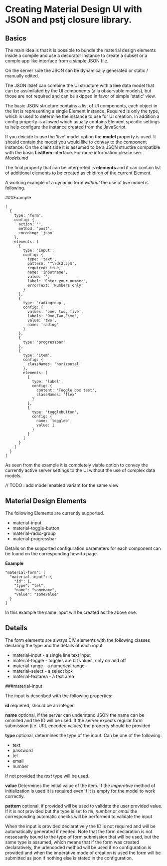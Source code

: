 Creating Material Design UI with JSON and pstj closure library.
===

Basics
---

The main idea is that it is possible to bundle the
material design elements inside a compile and use a decorator instance to create
a subset or a comple app like interface from a simple JSON file.

On the server side the JSON can be dynamically generated or static / manually
edited.

The JSON itslef can combine the UI structure with a **live** data model that can
be assimilated by the UI components (a la observable models), but those are not
required and can be skipped in favor of simple 'static' view.

The basic JSON structure contains a list of UI components, each object in the
list is representing a single Element instance. Required is only the type, which is
used to determine the instance to use for UI creation. In addition a config
property is allowed which usually contains Element specific settings to help
configure the instance created from the JavaScript.

If you deicide to use the 'live' model option the **model** property is used.
It should contain the model you would like to convay to the component instance.
On the client side it is assumed to be a JSON structire compatible with the
basic **ListItem** interface. For more information please see *Models.md*

The final property that can be interpreted is **elements** and it can contain
list of additional elements to be created as chidlren of the current Element.

A working example of a dynamic form *without* the use of live model is following.

###Example

```
[
  {
    type: 'form',
    config: {
      action: '',
      method: 'post',
      encoding: 'json'
    },
    elements: [
      {
        type: 'input',
        config: {
          type: 'text',
          pattern: '^\\d{2,5}$',
          required: true,
          name: 'inputname',
          value: '',
          label: 'Enter your number',
          errorText: 'Numbers only'
        }
      },
      {
        type: 'radiogroup',
        config: {
          values: 'one, two, five',
          labels: 'One,Two,Five',
          value: 'two',
          name: 'radiog'
        }
      },
      {
        type: 'progressbar'
      },
      {
        type: 'item',
        config: {
          classNames: 'horizontal'
        },
        elements: [
          {
            type: 'label',
            config: {
              content: 'Toggle box test',
              classNames: 'flex'
            }
          },
          {
            type: 'togglebutton',
            config: {
              name: 'toggleb',
              value: 1
            }
          }
        ]
      }
    ]
  }
]
```

As seen from the example it is completely viable option to convey the currently
active server settings to the UI without the use of complex data models.

// TODO : add model enabled variant for the same view

Material Design Elements
---

The following Elements are currently supported.

- material-input
- material-toggle-button
- material-radio-group
- material-progressbar

Details on the supported configuration parameters for each component can be
found on the corresponding how-to page.


**Example**
```
"material-form": [
  "material-input": {
    "id": 1,
    "type": "tel",
    "name": "somename",
    "value": "somevalue"
  }
]
```

In this example the same input will be created as the above one.


Details
---
The form elements are always DIV elements with the following classes
declaring the type and the details of each input:

- material-input - a single line text input
- material-toggle - toggles are bit values, only on and off
- material-range - a numerical range
- material-select - a select box
- material-textarea - a text area



###material-input

The input is described with the following properties:

**id** requered, should be an integer

**name** optional, if the server can understand JSON the name can be ommited
and the ID will be used. If the server expects regular form submission
(i.e. URL encoded values) the property should be provided

**type** optional, determines the type of the input. Can be one of the following:

- text
- password
- tel
- email
- number

If not provided the *text* type will be used.

**value** Determines the initial value of the item. If the
*imperative* method of initialization is used it is required
even if it is empty for the model to work correctly.

**pattern** optional, if provided will be used to validate the
user provided value. If it is not provided but the type is set
to *tel*, *number* or *email* the corresponding automatic
checks will be performed to validate the input

When the input is provided declaratively the ID is not required
and will be automatically generated if needed. Note that the form
declaration is not nessesarily bound to the type of form submission
that will be used, but the same type is assumed, which means that
if the form was created declaratively, the urlencoded method will
be used if no configuration is provided and when the imperative
mode of creation is used the form will be submitted as json if
nothing else is stated in the configuration.



